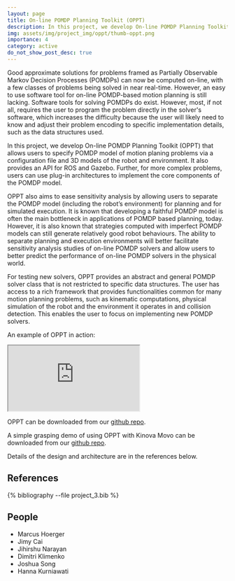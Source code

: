 ```yaml
---
layout: page
title: On-line POMDP Planning Toolkit (OPPT)
description: In this project, we develop On-line POMDP Planning Toolkit (OPPT) that allows users to specify POMDP model of motion planing problems via a configuration file and 3D models of the robot and environment.
img: assets/img/project_img/oppt/thumb-oppt.png
importance: 4
category: active
do_not_show_post_desc: true
---
```


<p class="text-justify">
Good approximate solutions for problems framed as Partially Observable Markov Decision Processes (POMDPs) can now be computed on-line, with a few classes of problems being solved in near real-time. However, an easy to use software tool for on-line POMDP-based motion planning is still lacking. Software tools for solving POMDPs do exist. However, most, if not all, requires the user to program the problem directly in the solver's software, which increases the difficulty because the user will likely need to know and adjust their problem encoding to specific implementation details, such as the data structures used.
</p>

<p class="text-justify">
In this project, we develop On-line POMDP Planning Toolkit (OPPT) that allows users to specify POMDP model of motion planing problems via a configuration file and 3D models of the robot and environment. It also provides an API for ROS and Gazebo. Further, for more complex problems, users can use plug-in architectures to implement the core components of the POMDP model.
</p>

<p class="text-justify">
OPPT also aims to ease sensitivity analysis by allowing users to separate the POMDP model (including the robot’s environment) for planning and for simulated execution. It is known that developing a faithful POMDP model is often the main bottleneck in applications of POMDP based planning, today. However, it is also known that strategies computed with imperfect POMDP models can still generate relatively good robot behaviours. The ability to separate planning and execution environments will better facilitate sensitivity analysis studies of on-line POMDP solvers and allow users to better predict the performance of on-line POMDP solvers in the physical world.
</p>

<p class="text-justify">
For testing new solvers, OPPT provides an abstract and general POMDP solver class that is not restricted to specific data structures. The user has access to a rich framework that provides functionalities common for many motion planning problems, such as kinematic computations, physical simulation of the robot and the environment it operates in and collision detection. This enables the user to focus on implementing new POMDP solvers.
</p>

<p class="text-justify">
An example of OPPT in action:
</p>

<div class="video-wrapper" style="max-width: 600px; margin: auto;">
  <div class="embed-responsive embed-responsive-16by9">
    <iframe class="embed-responsive-item" src="https://www.youtube.com/embed/kHgLxKiNYmE" allowfullscreen>
    </iframe>
  </div>
</div>

<p class="text-justify">
OPPT can be downloaded from our <a target="_blank" href="https://github.com/RDLLab/oppt" >github repo</a>.
</p>

<p class="text-justify">
A simple grasping demo of using OPPT with Kinova Movo can be downloaded from our <a target="_blank" href="https://github.com/RDLLab/oppt_movo_grasp" >github repo</a>.
</p>

<p class="text-justify">
Details of the design and architecture are in the references below.
</p>


<h2> References </h2>

<div class="publications">
   {% bibliography --file project_3.bib %}
</div>

<h2> People </h2>
<ul>
    <li>Marcus Hoerger</li>
    <li>Jimy Cai</li>
    <li>Jihirshu Narayan</li>
    <li>Dimitri Klimenko</li>
    <li>Joshua Song</li>
    <li>Hanna Kurniawati</li>
</ul>
